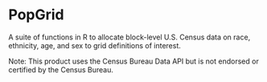 # PopGrid
A suite of functions in R to allocate block-level U.S. Census data on race, ethnicity, age, and sex to grid definitions of interest.

Note: This product uses the Census Bureau Data API but is not endorsed or certified by the Census Bureau.
